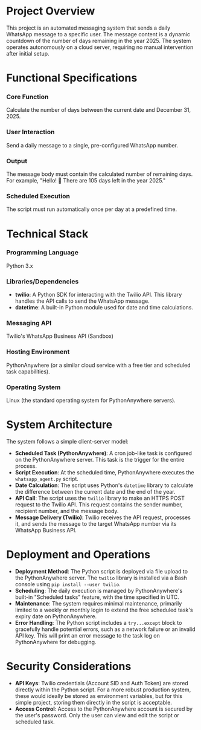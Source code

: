 # Project Overview

This project is an automated messaging system that sends a daily WhatsApp message to a specific user. The message content is a dynamic countdown of the number of days remaining in the year 2025. The system operates autonomously on a cloud server, requiring no manual intervention after initial setup.

# Functional Specifications

### Core Function
Calculate the number of days between the current date and December 31, 2025.

### User Interaction
Send a daily message to a single, pre-configured WhatsApp number.

### Output
The message body must contain the calculated number of remaining days. For example, "Hello! 👋 There are 105 days left in the year 2025."

### Scheduled Execution
The script must run automatically once per day at a predefined time.

# Technical Stack

### Programming Language
Python 3.x

### Libraries/Dependencies
- **twilio**: A Python SDK for interacting with the Twilio API. This library handles the API calls to send the WhatsApp message.
- **datetime**: A built-in Python module used for date and time calculations.

### Messaging API
Twilio's WhatsApp Business API (Sandbox)

### Hosting Environment
PythonAnywhere (or a similar cloud service with a free tier and scheduled task capabilities).

### Operating System
Linux (the standard operating system for PythonAnywhere servers).

# System Architecture

The system follows a simple client-server model:

- **Scheduled Task (PythonAnywhere)**: A cron job-like task is configured on the PythonAnywhere server. This task is the trigger for the entire process.
- **Script Execution**: At the scheduled time, PythonAnywhere executes the `whatsapp_agent.py` script.
- **Date Calculation**: The script uses Python's `datetime` library to calculate the difference between the current date and the end of the year.
- **API Call**: The script uses the `twilio` library to make an HTTPS POST request to the Twilio API. This request contains the sender number, recipient number, and the message body.
- **Message Delivery (Twilio)**: Twilio receives the API request, processes it, and sends the message to the target WhatsApp number via its WhatsApp Business API.

# Deployment and Operations

- **Deployment Method**: The Python script is deployed via file upload to the PythonAnywhere server. The `twilio` library is installed via a Bash console using `pip install --user twilio`.
- **Scheduling**: The daily execution is managed by PythonAnywhere's built-in "Scheduled tasks" feature, with the time specified in UTC.
- **Maintenance**: The system requires minimal maintenance, primarily limited to a weekly or monthly login to extend the free scheduled task's expiry date on PythonAnywhere.
- **Error Handling**: The Python script includes a `try...except` block to gracefully handle potential errors, such as a network failure or an invalid API key. This will print an error message to the task log on PythonAnywhere for debugging.

# Security Considerations

- **API Keys**: Twilio credentials (Account SID and Auth Token) are stored directly within the Python script. For a more robust production system, these would ideally be stored as environment variables, but for this simple project, storing them directly in the script is acceptable.
- **Access Control**: Access to the PythonAnywhere account is secured by the user's password. Only the user can view and edit the script or scheduled task.
